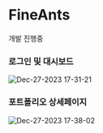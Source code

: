 # FineAnts

개발 진행중

### 로그인 및 대시보드

![Dec-27-2023 17-31-21](https://github.com/bakhacode/fineants/assets/114852081/554ba4a7-0589-4398-ab0c-4a855f67f5a5)


### 포트폴리오 상세페이지

![Dec-27-2023 17-38-02](https://github.com/bakhacode/fineants/assets/114852081/89601ae7-f946-43db-814b-3b6adc796f70)
